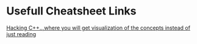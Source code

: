 # Usefull Cheatsheet Links

[Hacking C++..,where you will get visualization of the concepts instead of just reading](https://hackingcpp.com/cpp/cheat_sheets.html#hfold0a)
